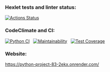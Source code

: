 ### Hexlet tests and linter status:
[![Actions Status](https://github.com/MD-shka/python-project-83/actions/workflows/hexlet-check.yml/badge.svg)](https://github.com/MD-shka/python-project-83/actions)

### CodeClimate and CI:
[![Python CI](https://github.com/MD-shka/python-project-83/actions/workflows/pyci.yml/badge.svg)](https://github.com/MD-shka/python-project-83/actions/workflows/pyci.yml)
![]()
![]()
[![Maintainability](https://api.codeclimate.com/v1/badges/0e8ced7e1dd7162010e7/maintainability)](https://codeclimate.com/github/MD-shka/python-project-83/maintainability)
![]()
![]()
[![Test Coverage](https://api.codeclimate.com/v1/badges/0e8ced7e1dd7162010e7/test_coverage)](https://codeclimate.com/github/MD-shka/python-project-83/test_coverage)

### Website:
https://python-project-83-2ekx.onrender.com/
